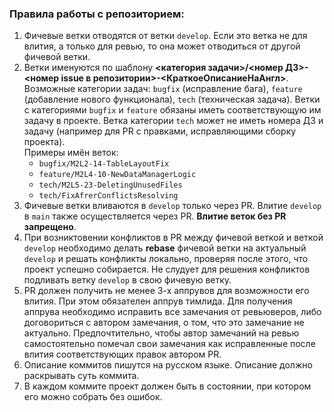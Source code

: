 ### Правила работы с репозиторием:
1. Фичевые ветки отводятся от ветки `develop`. Если это ветка не для влития, а только для ревью, то она может отводиться от другой фичевой ветки.
2. Ветки именуются по шаблону **<категория задачи>/<номер ДЗ>-<номер issue в репозитории>-<КраткоеОписаниеНаАнгл>**. Возможные категории задач: `bugfix` (исправление бага), `feature` (добавление нового функционала), `tech` (техническая задача). Ветки с категориями  `bugfix` и `feature` обязаны иметь соответствующую им задачу в проекте. Ветка категории `tech` может не иметь номера ДЗ и задачу (например для PR с правками, исправляющими сборку проекта).  
Примеры имён веток:
   *  `bugfix/M2L2-14-TableLayoutFix`
   *  `feature/M2L4-10-NewDataManagerLogic`
   *  `tech/M2L5-23-DeletingUnusedFiles`
   *  `tech/FixAfrerConflictsResolving`
3. Фичевые ветки вливаются в `develop` только через PR. Влитие `develop` в `main` также осуществляется через PR. **Влитие веток без PR запрещено**.
4. При возниктовении конфликтов в PR между фичевой веткой и веткой `develop` необходимо делать **rebase** фичевой ветки на актуальный `develop` и решать конфликты локально, проверяя после этого, что проект успешно собирается. Не слудует для решения конфликтов подливать ветку `develop` в свою фичевую ветку.
5. PR должен получить не менее 3-х аппрувов для возможности его влития. При этом обязателен аппрув тимлида. Для получения аппрува необходимо иcправить все замечания от ревьюверов, либо договориться с автором замечания, о том, что это замечание не актуально. Предпочтительно, чтобы автор замечаний на ревью самостоятельно помечал свои замечания как исправленные после влития соответствующих правок автором PR.
6. Описание коммитов пишутся на русском языке. Описание должно раскрывать суть коммита.
7. В каждом коммите проект должен быть в состоянии, при котором его можно собрать без ошибок.